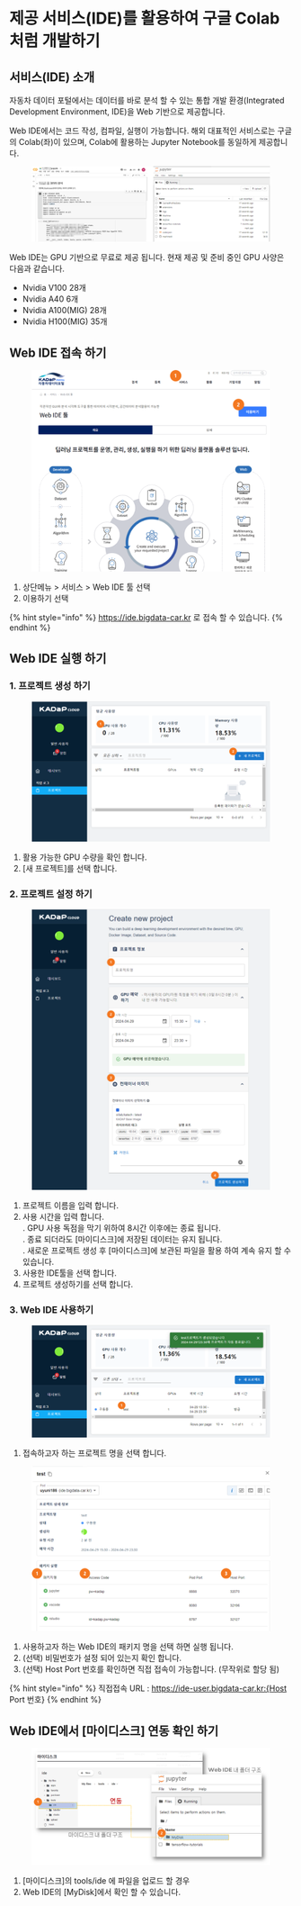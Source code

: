# 제공 서비스(IDE)를 활용하여 구글 Colab처럼 개발하기

## 서비스(IDE) 소개&#x20;

자동차 데이터 포털에서는 데이터를 바로 분석 할 수 있는 통합 개발 환경(Integrated Development Environment, IDE)을 Web 기반으로 제공합니다.&#x20;

Web IDE에서는 코드 작성, 컴파일, 실행이 가능합니다. 해외 대표적인 서비스로는 구글의 Colab(좌)이 있으며, Colab에 활용하는 Jupyter Notebook를 동일하게  제공합니다.

<figure><img src="../.gitbook/assets/image (6) (1) (1).png" alt=""><figcaption></figcaption></figure>

Web IDE는 GPU 기반으로 무료로 제공 됩니다. 현재 제공 및 준비 중인 GPU 사양은 다음과 같습니다.&#x20;

* Nvidia V100 28개 &#x20;
* Nvidia A40 6개&#x20;
* Nvidia A100(MIG) 28개&#x20;
* Nvidia H100(MIG) 35개&#x20;

## Web IDE 접속 하기&#x20;

<figure><img src="../.gitbook/assets/image (7) (1).png" alt=""><figcaption></figcaption></figure>

1. 상단메뉴 > 서비스 > Web IDE 툴 선택
2. 이용하기 선택&#x20;

{% hint style="info" %}
https://ide.bigdata-car.kr 로 접속 할 수 있습니다.&#x20;
{% endhint %}

## Web IDE 실행 하기&#x20;

### 1. 프로젝트 생성 하기&#x20;

<figure><img src="../.gitbook/assets/image (8) (1).png" alt=""><figcaption></figcaption></figure>

1. 활용 가능한 GPU 수량을 확인 합니다.&#x20;
2. \[새 프로젝트]를 선택 합니다.&#x20;

### 2. 프로젝트 설정 하기&#x20;

<figure><img src="../.gitbook/assets/image (3) (1) (1).png" alt=""><figcaption></figcaption></figure>

1. 프로젝트 이름을 입력 합니다.&#x20;
2. 사용 시간을 입력 합니다. \
   . GPU 사용 독점을 막기 위하여 8시간 이후에는 종료 됩니다. \
   . 종료 되더라도  \[마이디스크]에 저장된 데이터는 유지 됩니다. \
   . 새로운 프로젝트 생성 후 \[마이디스크]에 보관된 파일을 활용 하여 계속 유지 할 수 있습니다.&#x20;
3. 사용한 IDE툴을 선택 합니다.&#x20;
4. 프로젝트 생성하기를 선택 합니다.&#x20;

### 3. Web IDE 사용하기&#x20;

<figure><img src="../.gitbook/assets/image (4) (1) (1).png" alt=""><figcaption></figcaption></figure>

1. 접속하고자 하는 프로젝트 명을 선택 합니다.&#x20;

<figure><img src="../.gitbook/assets/image (5) (1) (1).png" alt=""><figcaption></figcaption></figure>

1. 사용하고자 하는 Web IDE의 패키지 명을 선택 하면 실행 됩니다.&#x20;
2. (선택) 비밀번호가 설정 되어 있는지 확인 합니다.&#x20;
3. (선택) Host Port 번호를 확인하면 직접 접속이 가능합니다. (무작위로 할당 됨)

{% hint style="info" %}
직접접속 URL : https://ide-user.bigdata-car.kr:{Host Port 번호}
{% endhint %}

## Web IDE에서 \[마이디스크] 연동 확인 하기&#x20;

<figure><img src="../.gitbook/assets/image (78).png" alt=""><figcaption></figcaption></figure>

1. \[마이디스크]의 tools/ide 에 파일을 업로드 할 경우&#x20;
2. Web IDE의 \[MyDisk]에서 확인 할 수 있습니다.&#x20;
